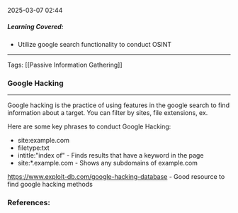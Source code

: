2025-03-07 02:44

##### Learning Covered:
- Utilize google search functionality to conduct OSINT
--------------------------
Tags: [[Passive Information Gathering]]


### Google Hacking
--------------------------------
Google hacking is the practice of using features in the google search to find information about a target. You can filter by sites, file extensions, ex.

Here are some key phrases to conduct Google Hacking:
- site:example.com
- filetype:txt
- intitle:"index of" - Finds results that have a keyword in the page
- site:\*.example.com - Shows any subdomains of example.com

https://www.exploit-db.com/google-hacking-database - Good resource to find google hacking methods








### References:




